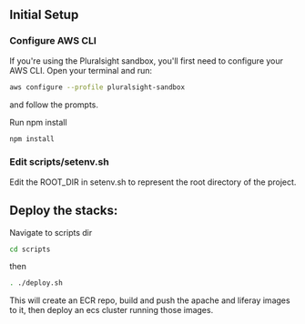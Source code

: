 ## Initial Setup

### Configure AWS CLI

If you're using the Pluralsight sandbox, you'll first need to configure your AWS CLI. Open your terminal and run:

```bash
aws configure --profile pluralsight-sandbox
```

and follow the prompts.

Run npm install

```bash
npm install
```

### Edit scripts/setenv.sh

Edit the ROOT_DIR in setenv.sh to represent the root directory of the project.

## Deploy the stacks:
Navigate to scripts dir
```bash
cd scripts
```

then 

```bash
. ./deploy.sh
```

This will create an ECR repo, build and push the apache and liferay images to it, then deploy an ecs cluster running those images.